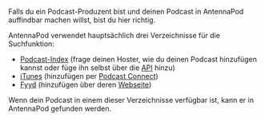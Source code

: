 Falls du ein Podcast-Produzent bist und deinen Podcast in AntennaPod auffindbar
machen willst, bist du hier richtig.

AntennaPod verwendet hauptsächlich drei Verzeichnisse für die Suchfunktion:

* [Podcast-Index](https://podcastindex.org/) (frage deinen Hoster, wie du deinen
Podcast hinzufügen kannst oder füge ihn selbst über die
[API](https://podcastindex-org.github.io/docs-api/#get-/add/byfeedurl) hinzu)
* [iTunes](https://podcasts.apple.com) (hinzufügen per [Podcast
Connect](https://podcastsconnect.apple.com/))
* [Fyyd](https://fyyd.de/) (hinzufügen über deren
[Webseite](https://fyyd.de/add-feed))

Wenn dein Podcast in einem dieser Verzeichnisse verfügbar ist, kann er in
AntennaPod gefunden werden.
